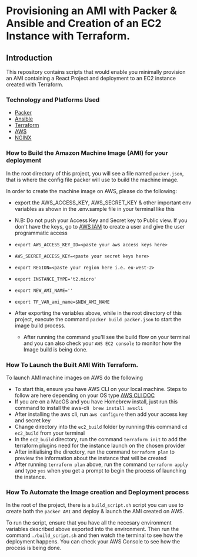 # Provisioning an AMI with Packer & Ansible and Creation of an EC2 Instance with Terraform.

## Introduction
This repository contains scripts that would enable you minimally provision an AMI containing a React Project and deployment to an EC2 instance created with Terraform.



### Technology and Platforms Used

- [Packer](https://www.packer.io/docs/index.html) 
- [Ansible](https://docs.ansible.com/ansible/latest/index.html)
- [Terraform](https://www.terraform.io/docs/index.html)
- [AWS](aws.amazon.com)
- [NGINX](https://www.nginx.com/)

### How to Build the Amazon Machine Image (AMI) for your deployment

In the root directory of this project, you will see a file named `packer.json`, that is where the config file packer will use to build the machine image.

In order to create the machine image on AWS, please do the following:
- export the AWS_ACCESS_KEY, AWS_SECRET_KEY & other important env variables as shown in the .env.sample file in your terminal like this
-  N.B: Do not push your Access Key and Secret key to Public view. If you don't have the keys, go to [AWS IAM](https://console.aws.amazon.com/iam/home?region=eu-west-2#/users) to create a user and give the user programmatic access

  - `export AWS_ACCESS_KEY_ID=<paste your aws access keys here>`
  - `AWS_SECRET_ACCESS_KEY=<paste your secret keys here>`
  - `export REGION=<paste your region here i.e. eu-west-2>`
  - `export INSTANCE_TYPE='t2.micro'`
  - `export NEW_AMI_NAME=''`
  - `export TF_VAR_ami_name=$NEW_AMI_NAME`

- After exporting the variables above, while in the root directory of this project, execute the command `packer build packer.json` to start the image build process.
  - After running the command you'll see the build flow on your terminal and you can also check your `AWS EC2 console` to monitor how the Image build is being done.


### How To Launch the Built AMI With Terraform.
To launch AMI machine images on AWS do the following
- To start this, ensure you have AWS CLI on your local machine. Steps to follow are here depending on your OS type [AWS CLI DOC](https://docs.aws.amazon.com/cli/latest/userguide/cli-chap-install.html)
- If you are on a MacOS and you have Homebrew install, just run this command to install the aws-cli ` brew install awscli`
- After installing the aws cli, run `aws configure` then add your access key and secret key
- Change directory into the `ec2_build` folder by running this command `cd ec2_build` from your terminal
- In the `ec2_build` directory, run the command `terraform init` to add the terraform plugins need for the instance launch on the chosen provider
- After initialising the directory, run the command `terraform plan`  to preview the information about the instance that will be created
- After running `terraform plan` above, run the command `terraform apply` and type `yes` when you get a prompt to begin the process of launching the instance.

### How To Automate the Image creation and Deployment process

In the root of the project, there is a `build_script.sh` script you can use to create both the `packer AMI` and deploy & launch the AMI created on AWS.

To run the script, ensure that you have all the necesary environment variables described above exported into the environment. Then run the command `./build_script.sh` and then watch the terminal to see how the deployment happens. You can check your AWS Console to see how the process is being done.

